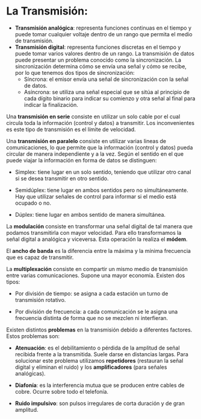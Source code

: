# La Transmisión:

- **Transmisión analógica**: representa funciones continuas en el tiempo y puede tomar cualquier voltaje dentro de
un rango que permita el medio de transmisión.
- **Transmisión digital**: representa funciones discretas en el tiempo y puede tomar varios valores dentro de un
rango.
La transmisión de datos puede presentar un problema conocido como la sincronización. La sincronización
determina cómo se envía una señal y cómo se recibe, por lo que tenemos dos tipos de sincronización:
   - Síncrona: el emisor envía una señal de sincronización con la señal de datos.
   - Asíncrona: se utiliza una señal especial que se sitúa al principio de cada dígito binario para indicar su comienzo y otra señal al final para indicar la finalización.
     
Una **transmisión en serie** consiste en utilizar un solo cable por el cual circula toda la información (control y datos) a transmitir. Los inconvenientes es este tipo de transmisión es el límite de velocidad.

Una **transmisión en paralelo** consiste en utilizar varias lineas de comunicaciones, lo que permite que la información (control y datos) pueda circular de manera independiente y a la vez.
Según el sentido en el que puede viajar la información en forma de datos se distinguen:
   - Simplex: tiene lugar en un solo sentido, teniendo que utilizar otro canal si se desea transmitir en otro sentido.
     
   - Semidúplex: tiene lugar en ambos sentidos pero no simultáneamente. Hay que utilizar señales de control para informar si el medio está ocupado o no.
     
   - Dúplex: tiene lugar en ambos sentido de manera simultánea.
     
La **modulación** consiste en transformar una señal digital de tal manera que podamos transmitirla con mayor velocidad. Para ello transformamos la señal digital a analógica y viceversa. Esta operación la realiza el **módem**.

El **ancho de banda** es la diferencia entre la máxima y la mínima frecuencia que es capaz de transmitir.

La **multiplexación** consiste en compartir un mismo medio de transmisión entre varias comunicaciones. Supone una mayor economía. Existen dos tipos:

   - Por división de tiempo: se asigna a cada estación un turno de transmisión rotativo.
   
   - Por división de frecuencia: a cada comunicación se le asigna una frecuencia distinta de forma que no se mezclen ni interfieran.
     
Existen distintos **problemas** en la transmisión debido a diferentes factores. Estos problemas son:

   - **Atenuación**: es el debilitamiento o pérdida de la amplitud de señal recibida frente a la transmitida. Suele darse en distancias largas. Para solucionar este problema utilizamos **repetidores** (restauran la señal digital y eliminan el ruido) y los **amplificadores** (para señales analógicas).
     
   - **Diafonía**: es la interferencia mutua que se producen entre cables de cobre. Ocurre sobre todo el telefonía.
   - **Ruido impulsivo**: son pulsos irregulares de corta duración y de gran amplitud.
